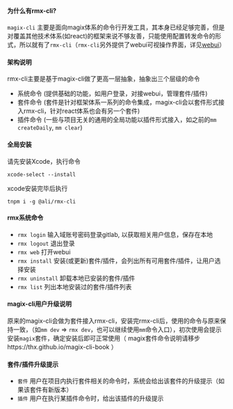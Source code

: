 #### 为什么有rmx-cli?
`magix-cli` 主要是面向magix体系的命令行开发工具，其本身已经足够完善，但是对覆盖其他技术体系(如react)的框架来说不够友善，只能使用配置转发命令的形式，所以就有了`rmx-cli`（`rmx-cli`另外提供了webui可视操作界面，详见[webui](webui)）

#### 架构说明
rmx-cli主要是基于magix-cli做了更高一层抽象，抽象出三个层级的命令
 - 系统命令 (提供基础的功能，如用户登录，对接webui，管理套件/插件)
 - 套件命令 (套件是针对框架体系一系列的命令集成，magix-cli会以套件形式接入rmx-cli，针对react体系也会有另一个套件)
 - 插件命令 (一些与项目无关的通用的全局功能以插件形式接入，如之前的`mm createDaily`, `mm clear`)

#### 全局安装
请先安装Xcode，执行命令
```
xcode-select --install
```

xcode安装完毕后执行

```node
tnpm i -g @ali/rmx-cli
```


#### rmx系统命令
 
 - `rmx login` 输入域账号密码登录gitlab, 以获取相关用户信息，保存在本地
 - `rmx logout` 退出登录
 - `rmx web` 打开webui
 - `rmx install` 安装(或更新)套件/插件，会列出所有可用套件/插件，让用户选择安装
 - `rmx uninstall` 卸载本地已安装的套件/插件
 - `rmx list` 列出本地安装过的套件/插件列表


#### magix-cli用户升级说明
原来的magix-cli会做为套件接入rmx-cli，安装完rmx-cli后，使用的命令与原来保持一致，（如`mm dev` => `rmx dev`，也可以继续使用`mm`命令入口），初次使用会提示安装`magix`套件，确定安装后即可正常使用（ magix套件命令说明请移步https://thx.github.io/magix-cli-book ）


#### 套件/插件升级提示

- `套件` 用户在项目内执行套件相关的命令时，系统会给出该套件的升级提示（如果该套件有新版本）
- `插件` 用户在执行某插件命令时，给出该插件的升级提示
